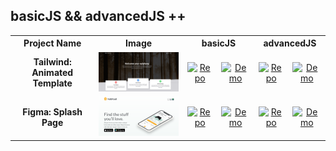 ## basicJS && advancedJS ++

<table style="width: 100%; table-layout: fixed;">

  <tr>
    <th style="text-align: center;">Project Name</th>
    <th style="text-align: center;">Image</th>
    <th colspan="2" style="text-align: center;">basicJS</th>
    <th colspan="2" style="text-align: center;">advancedJS</th>
  </tr>
  <tr>
    <td style="text-align: center;"><strong>Tailwind: Animated Template</strong></td>
    <td style="text-align: center;"><img src="img/basicJS_tailwind_animated-template.png" alt="Basic Tailwind Template" width="250"></td>
    <td style="text-align: center;">
      <a href="https://github.com/Shcoobz/basicJS_tailwind_animated-template/"><img src="https://img.shields.io/badge/Repo-007bff?logo=github&logoColor=white" alt="Repo" ></a>
    </td>
    <td style="text-align: center;">
      <a href="https://shcoobz.github.io/basicJS_tailwind_animated-template/"><img src="https://img.shields.io/badge/Demo-28a745?logo=google-chrome&logoColor=white" alt="Demo" ></a>
    </td>
    <td style="text-align: center;">
      <a href="https://github.com/Shcoobz/advancedJS_tailwind_animated-template"><img src="https://img.shields.io/badge/Repo-007bff?logo=github&logoColor=white" alt="Repo" ></a>
    </td>
    <td style="text-align: center;">
      <a href="https://shcoobz.github.io/advancedJS_tailwind_animated-template/"><img src="https://img.shields.io/badge/Demo-28a745?logo=google-chrome&logoColor=white" alt="Demo" ></a>
    </td>
  </tr>
  <tr>
    <td style="text-align: center;"><strong>Figma: Splash Page</strong></td>
    <td style="text-align: center;"><img src="img/basicJS_figma_splash-page.png" alt="Basic Figma Splash Page" width="250"></td>
    <td style="text-align: center;">
      <a href="https://github.com/Shcoobz/basicJS_figma_splash-page"><img src="https://img.shields.io/badge/Repo-007bff?logo=github&logoColor=white" alt="Repo" ></a>
    </td>
    <td style="text-align: center;">
      <a href="https://shcoobz.github.io/basicJS_figma_splash-page/"><img src="https://img.shields.io/badge/Demo-28a745?logo=google-chrome&logoColor=white" alt="Demo" ></a>
    </td>
    <td style="text-align: center;">
      <a href="https://github.com/Shcoobz/advancedJS_figma_splash-page"><img src="https://img.shields.io/badge/Repo-007bff?logo=github&logoColor=white" alt="Repo" ></a>
    </td>
    <td style="text-align: center;">
      <a href="https://shcoobz.github.io/advancedJS_figma_splash-page/"><img src="https://img.shields.io/badge/Demo-28a745?logo=google-chrome&logoColor=white" alt="Demo" ></a>
    </td>
  </tr>
</table>

<br>
